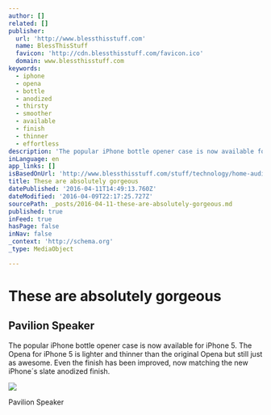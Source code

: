 ```yaml
---
author: []
related: []
publisher:
  url: 'http://www.blessthisstuff.com'
  name: BlessThisStuff
  favicon: 'http://cdn.blessthisstuff.com/favicon.ico'
  domain: www.blessthisstuff.com
keywords:
  - iphone
  - opena
  - bottle
  - anodized
  - thirsty
  - smoother
  - available
  - finish
  - thinner
  - effortless
description: 'The popular iPhone bottle opener case is now available for iPhone 5. The Opena for iPhone 5 is lighter and thinner than the original Opena but still just as awesome. Even the finish has been improved, now matching the new iPhone´s slate anodized finish.'
inLanguage: en
app_links: []
isBasedOnUrl: 'http://www.blessthisstuff.com/stuff/technology/home-audio/pavilion-speaker/'
title: These are absolutely gorgeous
datePublished: '2016-04-11T14:49:13.760Z'
dateModified: '2016-04-09T22:17:25.727Z'
sourcePath: _posts/2016-04-11-these-are-absolutely-gorgeous.md
published: true
inFeed: true
hasPage: false
inNav: false
_context: 'http://schema.org'
_type: MediaObject

---
```

# These are absolutely gorgeous

<article style=""><h1>Pavilion Speaker</h1><p>The popular iPhone bottle opener case is now available for iPhone 5. The Opena for iPhone 5 is lighter and thinner than the original Opena but still just as awesome. Even the finish has been improved, now matching the new iPhone´s slate anodized finish.</p><img src="http://cdn.blessthisstuff.com/imagens/stuff/pavilion-speaker.jpg" /></article>

Pavilion Speaker